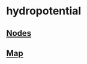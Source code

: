 # hydropotential

## [Nodes](https://cdn.rawgit.com/armistec/hydropotential/fc794e19/nodes/Index.html)

## [Map](https://www.google.com)
